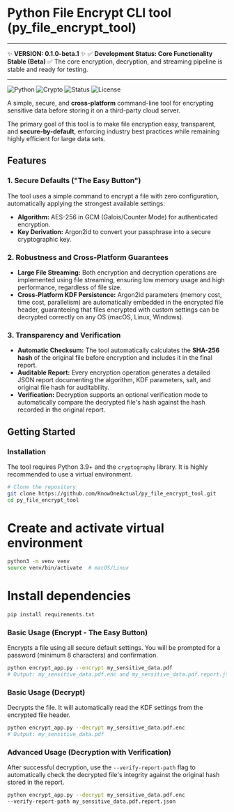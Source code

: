 
# Python File Encrypt CLI tool (py_file_encrypt_tool)

***
✨ **VERSION: 0.1.0-beta.1** ✨
✅ **Development Status: Core Functionality Stable (Beta)** ✅
The core encryption, decryption, and streaming pipeline is stable and ready for testing.
***

![Python](https://img.shields.io/badge/python-3.9+-blue?style=for-the-badge&logo=python)
![Crypto](https://img.shields.io/badge/Cryptography-OpenSSL-lightgrey?style=for-the-badge&logo=openssl)
![Status](https://img.shields.io/badge/Status-Beta-green?style=for-the-badge)
![License](https://img.shields.io/badge/License-MIT-yellow.svg?style=for-the-badge)

A simple, secure, and **cross-platform** command-line tool for encrypting sensitive data before storing it on a third-party cloud server.

The primary goal of this tool is to make file encryption easy, transparent, and **secure-by-default**, enforcing industry best practices while remaining highly efficient for large data sets.

## Features

### 1. Secure Defaults ("The Easy Button")
The tool uses a simple command to encrypt a file with zero configuration, automatically applying the strongest available settings:
* **Algorithm:** AES-256 in GCM (Galois/Counter Mode) for authenticated encryption.
* **Key Derivation:** Argon2id to convert your passphrase into a secure cryptographic key.

### 2. Robustness and Cross-Platform Guarantees
* **Large File Streaming:** Both encryption and decryption operations are implemented using file streaming, ensuring low memory usage and high performance, regardless of file size.
* **Cross-Platform KDF Persistence:** Argon2id parameters (memory cost, time cost, parallelism) are automatically embedded in the encrypted file header, guaranteeing that files encrypted with custom settings can be decrypted correctly on any OS (macOS, Linux, Windows).

### 3. Transparency and Verification
* **Automatic Checksum:** The tool automatically calculates the **SHA-256 hash** of the original file before encryption and includes it in the final report.
* **Auditable Report:** Every encryption operation generates a detailed JSON report documenting the algorithm, KDF parameters, salt, and original file hash for auditability.
* **Verification:** Decryption supports an optional verification mode to automatically compare the decrypted file's hash against the hash recorded in the original report.

## Getting Started

### Installation
The tool requires Python 3.9+ and the `cryptography` library. It is highly recommended to use a virtual environment.

```bash
# Clone the repository
git clone https://github.com/KnowOneActual/py_file_encrypt_tool.git
cd py_file_encrypt_tool
```

# Create and activate virtual environment
```bash
python3 -m venv venv
source venv/bin/activate  # macOS/Linux
```

# Install dependencies
```bash
pip install requirements.txt
```

### Basic Usage (Encrypt - The Easy Button)

Encrypts a file using all secure default settings. You will be prompted for a password (minimum 8 characters) and confirmation. 

```bash
python encrypt_app.py --encrypt my_sensitive_data.pdf
# Output: my_sensitive_data.pdf.enc and my_sensitive_data.pdf.report.json
```

### Basic Usage (Decrypt)

Decrypts the file. It will automatically read the KDF settings from the encrypted file header.

```bash
python encrypt_app.py --decrypt my_sensitive_data.pdf.enc
# Output: my_sensitive_data.pdf
```

### Advanced Usage (Decryption with Verification)

After successful decryption, use the `--verify-report-path` flag to automatically check the decrypted file's integrity against the original hash stored in the report.

```bash
python encrypt_app.py --decrypt my_sensitive_data.pdf.enc 
--verify-report-path my_sensitive_data.pdf.report.json
```
